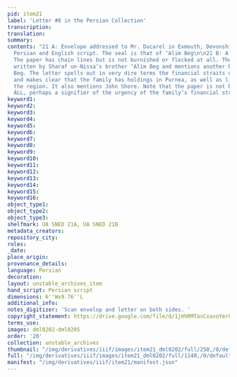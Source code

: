 ```yaml
---
pid: item21
label: 'Letter #8 in the Persian Collection'
transcription:
translation:
summary:
contents: "21 A: Envelope addressed to Mr. Ducarel in Exmouth, Devonshire. Mix of
  Persian and English script. The seal is that of ‘Alim Beg\n\n21 B: A massive letter!
  The paper has chain lines but is not burnished or flecked at all. The letter is
  written by Sharaf un-Nissa’s brother ‘Alim Beg and mentions another brother, Daim
  Beg. The letter spells out in very dire terms the financial straits of the family
  and makes clear that the family has holdings in Purnea, as well as links across
  the region. It also mentions John Shore. Note that the paper is not burnished AT
  ALL, perhaps a signifier of the urgency of the family’s financial straits. "
keyword1:
keyword2:
keyword3:
keyword4:
keyword5:
keyword6:
keyword7:
keyword8:
keyword9:
keyword10:
keyword11:
keyword12:
keyword13:
keyword14:
keyword15:
keyword16:
object_type1:
object_type2:
object_type3:
shelfmark: UA SNED 21A, UA SNED 21B
metadata_creators:
repository_city:
roles:
_date:
place_origin:
provenance_details:
language: Persian
decoration:
layout: unstable_archives_item
hand_script: Persian script
dimensions: 6''Wx9.76''L
additional_info:
notes_digitizer: 'Scan envelop and letter on both sides. '
copyright_statement: https://drive.google.com/file/d/1jHhRMTasCxavoYer89Wn8_Xn65nL0sW0/view?usp=sharing
terms_use:
images: dml0202-dml0205
order: '20'
collection: unstable_archives
thumbnail: "/img/derivatives/iiif/images/item21_dml0202/full/250,/0/default.jpg"
full: "/img/derivatives/iiif/images/item21_dml0202/full/1140,/0/default.jpg"
manifest: "/img/derivatives/iiif/item21/manifest.json"
---
```

